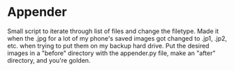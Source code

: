 # Appender
Small script to iterate through list of files and change the filetype. Made it when the .jpg for a lot of my phone's saved images got changed to .jp1, .jp2, etc. when trying to put them on my backup hard drive. Put the desired images in a "before" directory with the appender.py file, make an "after" directory, and you're golden.
